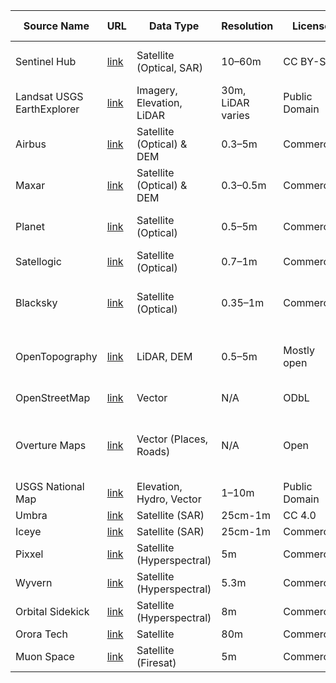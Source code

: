 | Source Name              | URL            | Data Type           | Resolution        | License         | Cost  | API Access | Notes                    |
|--------------------------|-------------------|--------------------|-------------------|------------------|-------|------------|--------------------|
| Sentinel Hub | [link](https://scihub.copernicus.eu) | Satellite (Optical, SAR) | 10–60m | CC BY-SA | Free  | Yes | EO Browser and API |
| Landsat USGS EarthExplorer| [link](https://earthexplorer.usgs.gov) | Imagery, Elevation, LiDAR | 30m, LiDAR varies | Public Domain| Free | Limited | Historic archive, bulk tools|
| Airbus | [link](https://www.airbus.com/en/products-services/space/earth-observation/satellite-imagery) | Satellite (Optical) & DEM | 0.3–5m | Commercial | $5-25/sqkm  | Yes | Global DEM & Imagery|
| Maxar | [link](https://www.maxar.com)   | Satellite (Optical) & DEM | 0.3–0.5m | Commercial | $25-$50/sqkm  | Yes | Global |
| Planet | [link](https://www.planet.com)   | Satellite (Optical) | 0.5–5m | Commercial | $6-$40/sqkm  | Yes | Global, excellent platform |
| Satellogic| [link](https://www.satellogic.com) | Satellite (Optical) | 0.7–1m | Commercial | $8-$18/sqkm  | Yes | Global |
| Blacksky | [link](https://www.blacksky.com) | Satellite (Optical)| 0.35–1m | Commercial | $25/sqkm | Yes | Global, new 35cm archive |
| OpenTopography | [link](https://opentopography.org) | LiDAR, DEM | 0.5–5m | Mostly open | Free  | Yes | Regional coverage, custom filters |
| OpenStreetMap | [link](https://www.openstreetmap.org)| Vector | N/A | ODbL  | Free  | Yes  | Global, editable  |
| Overture Maps| [link](https://overturemaps.org) | Vector (Places, Roads) | N/A | Open  | Free  | Yes | Backed by Meta, AWS, Microsoft, TomTom |
| USGS National Map | [link](https://apps.nationalmap.gov) | Elevation, Hydro, Vector | 1–10m | Public Domain | Free  | Yes    | Great US coverage |
| Umbra | [link](https://www.umbra.space) | Satellite (SAR) | 25cm-1m | CC 4.0 | [$varies/sqkm](https://umbra.space/pricing/)  | Yes | Global |
| Iceye | [link](https://www.iceye.com) | Satellite (SAR) | 25cm-1m | Commercial | $5000/image  | Yes | Global |
| Pixxel | [link](https://www.pixel.space) | Satellite (Hyperspectral) | 5m | Commercial | $150/seat/month  | Yes | Global |
| Wyvern | [link](https://www.wyvern.space) | Satellite (Hyperspectral)| 5.3m | Commercial | $230/seat/year  | Yes | Global |
| Orbital Sidekick | [link](https://www.orbitalsidekick.com) | Satellite (Hyperspectral) | 8m | Commercial | n/a  | Yes | Global |
| Orora Tech | [link](https://www.ororatech.com) | Satellite | 80m | Commercial | $25/sqkm  | Yes | Global |
| Muon Space | [link](https://www.muonspace.com) | Satellite (Firesat) | 5m | Commercial | n/a  | Yes | Global |

